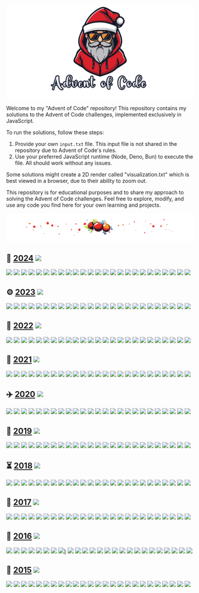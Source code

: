 ![Advent of Code](assets/aoc.png)

Welcome to my "Advent of Code" repository! This repository contains my solutions to the Advent of
Code
challenges, implemented exclusively in JavaScript.

To run the solutions, follow these steps:

1. Provide your own `input.txt` file. This input file is not shared in the repository due to Advent of Code's rules.
2. Use your preferred JavaScript runtime (Node, Deno, Bun) to execute the file. All should work without any issues.

Some solutions might create a 2D render called "visualization.txt" which is best viewed in a
browser, due to their ability to zoom out.

This repository is for educational purposes and to share my approach to solving the Advent of Code
challenges. Feel free to explore, modify, and use any code you find here for your own learning and
projects.

![Advent of Code](assets/divider.png)

## 🏺️ [2024](https://adventofcode.com/2024) ![](https://progress-bar.xyz/34?scale=49&suffix=/49)

[![](https://img.shields.io/badge/Day_01-★★-gold)](https://github.com/MilanFox/Advent-of-Code/blob/main/src/2024/day_01.mjs)
[![](https://img.shields.io/badge/Day_02-★★-gold)](https://github.com/MilanFox/Advent-of-Code/blob/main/src/2024/day_02.mjs)
[![](https://img.shields.io/badge/Day_03-★★-gold)](https://github.com/MilanFox/Advent-of-Code/blob/main/src/2024/day_03.mjs)
[![](https://img.shields.io/badge/Day_04-★★-gold)](https://github.com/MilanFox/Advent-of-Code/blob/main/src/2024/day_04.mjs)
[![](https://img.shields.io/badge/Day_05-★★-gold)](https://github.com/MilanFox/Advent-of-Code/blob/main/src/2024/day_05.mjs)
[![](https://img.shields.io/badge/Day_06-★★-gold)](https://github.com/MilanFox/Advent-of-Code/blob/main/src/2024/day_06.mjs)
[![](https://img.shields.io/badge/Day_07-★★-gold)](https://github.com/MilanFox/Advent-of-Code/blob/main/src/2024/day_07.mjs)
[![](https://img.shields.io/badge/Day_08-★★-gold)](https://github.com/MilanFox/Advent-of-Code/blob/main/src/2024/day_08.mjs)
[![](https://img.shields.io/badge/Day_09-★★-gold)](https://github.com/MilanFox/Advent-of-Code/blob/main/src/2024/day_09.mjs)
[![](https://img.shields.io/badge/Day_10-★★-gold)](https://github.com/MilanFox/Advent-of-Code/blob/main/src/2024/day_10.mjs)
[![](https://img.shields.io/badge/Day_11-★★-gold)](https://github.com/MilanFox/Advent-of-Code/blob/main/src/2024/day_11.mjs)
[![](https://img.shields.io/badge/Day_12-★☆-silver)](https://github.com/MilanFox/Advent-of-Code/blob/main/src/2024/day_12.mjs)
[![](https://img.shields.io/badge/Day_13-★★-gold)](https://github.com/MilanFox/Advent-of-Code/blob/main/src/2024/day_13.mjs)
[![](https://img.shields.io/badge/Day_14-★★-gold)](https://github.com/MilanFox/Advent-of-Code/blob/main/src/2024/day_14.mjs)
[![](https://img.shields.io/badge/Day_15-★☆-silver)](https://github.com/MilanFox/Advent-of-Code/blob/main/src/2024/day_15.mjs)
[![](https://img.shields.io/badge/Day_16-★☆-silver)](https://github.com/MilanFox/Advent-of-Code/blob/main/src/2024/day_16.mjs)
[![](https://img.shields.io/badge/Day_17-★☆-silver)](https://github.com/MilanFox/Advent-of-Code/blob/main/src/2024/day_17.mjs)
[![](https://img.shields.io/badge/Day_18-★★-gold)](https://github.com/MilanFox/Advent-of-Code/blob/main/src/2024/day_18.mjs)
[![](https://img.shields.io/badge/Day_19-★★-gold)](https://github.com/MilanFox/Advent-of-Code/blob/main/src/2024/day_19.mjs)
[![](https://img.shields.io/badge/Day_20-☆☆-black)](https://github.com/MilanFox/Advent-of-Code/blob/main/src/2024/day_20.mjs)
[![](https://img.shields.io/badge/Day_21-☆☆-black)](https://github.com/MilanFox/Advent-of-Code/blob/main/src/2024/day_21.mjs)
[![](https://img.shields.io/badge/Day_22-☆☆-black)](https://github.com/MilanFox/Advent-of-Code/blob/main/src/2024/day_22.mjs)
[![](https://img.shields.io/badge/Day_23-☆☆-black)](https://github.com/MilanFox/Advent-of-Code/blob/main/src/2024/day_23.mjs)
[![](https://img.shields.io/badge/Day_24-☆☆-black)](https://github.com/MilanFox/Advent-of-Code/blob/main/src/2024/day_24.mjs)
[![](https://img.shields.io/badge/Day_25-☆-black)](https://github.com/MilanFox/Advent-of-Code/blob/main/src/2024/day_25.mjs)

## ⚙️ [2023](https://adventofcode.com/2023) ![](https://progress-bar.xyz/42?scale=49&suffix=/49)

[![](https://img.shields.io/badge/Day_01-★★-gold)](https://github.com/MilanFox/Advent-of-Code/blob/main/src/2023/day_01.mjs)
[![](https://img.shields.io/badge/Day_02-★★-gold)](https://github.com/MilanFox/Advent-of-Code/blob/main/src/2023/day_02.mjs)
[![](https://img.shields.io/badge/Day_03-★★-gold)](https://github.com/MilanFox/Advent-of-Code/blob/main/src/2023/day_03.mjs)
[![](https://img.shields.io/badge/Day_04-★★-gold)](https://github.com/MilanFox/Advent-of-Code/blob/main/src/2023/day_04.mjs)
[![](https://img.shields.io/badge/Day_05-★★-gold)](https://github.com/MilanFox/Advent-of-Code/blob/main/src/2023/day_05.mjs)
[![](https://img.shields.io/badge/Day_06-★★-gold)](https://github.com/MilanFox/Advent-of-Code/blob/main/src/2023/day_06.mjs)
[![](https://img.shields.io/badge/Day_07-★★-gold)](https://github.com/MilanFox/Advent-of-Code/blob/main/src/2023/day_07.mjs)
[![](https://img.shields.io/badge/Day_08-★★-gold)](https://github.com/MilanFox/Advent-of-Code/blob/main/src/2023/day_08.mjs)
[![](https://img.shields.io/badge/Day_09-★★-gold)](https://github.com/MilanFox/Advent-of-Code/blob/main/src/2023/day_09.mjs)
[![](https://img.shields.io/badge/Day_10-★★-gold)](https://github.com/MilanFox/Advent-of-Code/blob/main/src/2023/day_10.mjs)
[![](https://img.shields.io/badge/Day_11-★★-gold)](https://github.com/MilanFox/Advent-of-Code/blob/main/src/2023/day_11.mjs)
[![](https://img.shields.io/badge/Day_12-★☆-silver)](https://github.com/MilanFox/Advent-of-Code/blob/main/src/2023/day_12.mjs)
[![](https://img.shields.io/badge/Day_13-★★-gold)](https://github.com/MilanFox/Advent-of-Code/blob/main/src/2023/day_13.mjs)
[![](https://img.shields.io/badge/Day_14-★★-gold)](https://github.com/MilanFox/Advent-of-Code/blob/main/src/2023/day_14.mjs)
[![](https://img.shields.io/badge/Day_15-★★-gold)](https://github.com/MilanFox/Advent-of-Code/blob/main/src/2023/day_15.mjs)
[![](https://img.shields.io/badge/Day_16-★★-gold)](https://github.com/MilanFox/Advent-of-Code/blob/main/src/2023/day_16.mjs)
[![](https://img.shields.io/badge/Day_17-★☆-silver)](https://github.com/MilanFox/Advent-of-Code/blob/main/src/2023/day_17.mjs)
[![](https://img.shields.io/badge/Day_18-★☆-silver)](https://github.com/MilanFox/Advent-of-Code/blob/main/src/2023/day_18.mjs)
[![](https://img.shields.io/badge/Day_19-★☆-silver)](https://github.com/MilanFox/Advent-of-Code/blob/main/src/2023/day_19.mjs)
[![](https://img.shields.io/badge/Day_20-★☆-silver)](https://github.com/MilanFox/Advent-of-Code/blob/main/src/2023/day_20.mjs)
[![](https://img.shields.io/badge/Day_21-★☆-silver)](https://github.com/MilanFox/Advent-of-Code/blob/main/src/2023/day_21.mjs)
[![](https://img.shields.io/badge/Day_22-★★-gold)](https://github.com/MilanFox/Advent-of-Code/blob/main/src/2023/day_22.mjs)
[![](https://img.shields.io/badge/Day_23-★★-gold)](https://github.com/MilanFox/Advent-of-Code/blob/main/src/2023/day_23.mjs)
[![](https://img.shields.io/badge/Day_24-★☆-silver)](https://github.com/MilanFox/Advent-of-Code/blob/main/src/2023/day_24.mjs)
[![](https://img.shields.io/badge/Day_25-★-gold)](https://github.com/MilanFox/Advent-of-Code/blob/main/src/2023/day_25.mjs)

## 🌋 [2022](https://adventofcode.com/2022) ![](https://progress-bar.xyz/31?scale=49&suffix=/49)

[![](https://img.shields.io/badge/Day_01-★★-gold)](https://github.com/MilanFox/Advent-of-Code/blob/main/src/2022/day_01.mjs)
[![](https://img.shields.io/badge/Day_02-★★-gold)](https://github.com/MilanFox/Advent-of-Code/blob/main/src/2022/day_02.mjs)
[![](https://img.shields.io/badge/Day_03-★★-gold)](https://github.com/MilanFox/Advent-of-Code/blob/main/src/2022/day_03.mjs)
[![](https://img.shields.io/badge/Day_04-★★-gold)](https://github.com/MilanFox/Advent-of-Code/blob/main/src/2022/day_04.mjs)
[![](https://img.shields.io/badge/Day_05-★★-gold)](https://github.com/MilanFox/Advent-of-Code/blob/main/src/2022/day_05.mjs)
[![](https://img.shields.io/badge/Day_06-★★-gold)](https://github.com/MilanFox/Advent-of-Code/blob/main/src/2022/day_06.mjs)
[![](https://img.shields.io/badge/Day_07-★★-gold)](https://github.com/MilanFox/Advent-of-Code/blob/main/src/2022/day_07.mjs)
[![](https://img.shields.io/badge/Day_08-★★-gold)](https://github.com/MilanFox/Advent-of-Code/blob/main/src/2022/day_08.mjs)
[![](https://img.shields.io/badge/Day_09-★★-gold)](https://github.com/MilanFox/Advent-of-Code/blob/main/src/2022/day_09.mjs)
[![](https://img.shields.io/badge/Day_10-★★-gold)](https://github.com/MilanFox/Advent-of-Code/blob/main/src/2022/day_10.mjs)
[![](https://img.shields.io/badge/Day_11-★☆-silver)](https://github.com/MilanFox/Advent-of-Code/blob/main/src/2022/day_11.mjs)
[![](https://img.shields.io/badge/Day_12-★★-gold)](https://github.com/MilanFox/Advent-of-Code/blob/main/src/2022/day_12.mjs)
[![](https://img.shields.io/badge/Day_13-★★-gold)](https://github.com/MilanFox/Advent-of-Code/blob/main/src/2022/day_13.mjs)
[![](https://img.shields.io/badge/Day_14-★★-gold)](https://github.com/MilanFox/Advent-of-Code/blob/main/src/2022/day_14.mjs)
[![](https://img.shields.io/badge/Day_15-★☆-silver)](https://github.com/MilanFox/Advent-of-Code/blob/main/src/2022/day_15.mjs)
[![](https://img.shields.io/badge/Day_16-☆☆-black)](https://github.com/MilanFox/Advent-of-Code/blob/main/src/2022/day_16.mjs)
[![](https://img.shields.io/badge/Day_17-☆☆-black)](https://github.com/MilanFox/Advent-of-Code/blob/main/src/2022/day_17.mjs)
[![](https://img.shields.io/badge/Day_18-★☆-silver)](https://github.com/MilanFox/Advent-of-Code/blob/main/src/2022/day_18.mjs)
[![](https://img.shields.io/badge/Day_19-☆☆-black)](https://github.com/MilanFox/Advent-of-Code/blob/main/src/2022/day_19.mjs)
[![](https://img.shields.io/badge/Day_20-☆☆-black)](https://github.com/MilanFox/Advent-of-Code/blob/main/src/2022/day_20.mjs)
[![](https://img.shields.io/badge/Day_21-★☆-silver)](https://github.com/MilanFox/Advent-of-Code/blob/main/src/2022/day_21.mjs)
[![](https://img.shields.io/badge/Day_22-☆☆-black)](https://github.com/MilanFox/Advent-of-Code/blob/main/src/2022/day_22.mjs)
[![](https://img.shields.io/badge/Day_23-☆☆-black)](https://github.com/MilanFox/Advent-of-Code/blob/main/src/2022/day_23.mjs)
[![](https://img.shields.io/badge/Day_24-☆☆-black)](https://github.com/MilanFox/Advent-of-Code/blob/main/src/2022/day_24.mjs)
[![](https://img.shields.io/badge/Day_25-★-gold)](https://github.com/MilanFox/Advent-of-Code/blob/main/src/2022/day_25.mjs)

## 🌊 [2021](https://adventofcode.com/2021) ![](https://progress-bar.xyz/30?scale=49&suffix=/49)

[![](https://img.shields.io/badge/Day_01-★★-gold)](https://github.com/MilanFox/Advent-of-Code/blob/main/src/2021/day_01.mjs)
[![](https://img.shields.io/badge/Day_02-★★-gold)](https://github.com/MilanFox/Advent-of-Code/blob/main/src/2021/day_02.mjs)
[![](https://img.shields.io/badge/Day_03-★★-gold)](https://github.com/MilanFox/Advent-of-Code/blob/main/src/2021/day_03.mjs)
[![](https://img.shields.io/badge/Day_04-★★-gold)](https://github.com/MilanFox/Advent-of-Code/blob/main/src/2021/day_04.mjs)
[![](https://img.shields.io/badge/Day_05-★★-gold)](https://github.com/MilanFox/Advent-of-Code/blob/main/src/2021/day_05.mjs)
[![](https://img.shields.io/badge/Day_06-★★-gold)](https://github.com/MilanFox/Advent-of-Code/blob/main/src/2021/day_06.mjs)
[![](https://img.shields.io/badge/Day_07-★★-gold)](https://github.com/MilanFox/Advent-of-Code/blob/main/src/2021/day_07.mjs)
[![](https://img.shields.io/badge/Day_08-★★-gold)](https://github.com/MilanFox/Advent-of-Code/blob/main/src/2021/day_08.mjs)
[![](https://img.shields.io/badge/Day_09-★★-gold)](https://github.com/MilanFox/Advent-of-Code/blob/main/src/2021/day_09.mjs)
[![](https://img.shields.io/badge/Day_10-★★-gold)](https://github.com/MilanFox/Advent-of-Code/blob/main/src/2021/day_10.mjs)
[![](https://img.shields.io/badge/Day_11-★★-gold)](https://github.com/MilanFox/Advent-of-Code/blob/main/src/2021/day_11.mjs)
[![](https://img.shields.io/badge/Day_12-★★-gold)](https://github.com/MilanFox/Advent-of-Code/blob/main/src/2021/day_12.mjs)
[![](https://img.shields.io/badge/Day_13-★★-gold)](https://github.com/MilanFox/Advent-of-Code/blob/main/src/2021/day_13.mjs)
[![](https://img.shields.io/badge/Day_14-★★-gold)](https://github.com/MilanFox/Advent-of-Code/blob/main/src/2021/day_14.mjs)
[![](https://img.shields.io/badge/Day_15-★★-gold)](https://github.com/MilanFox/Advent-of-Code/blob/main/src/2021/day_15.mjs)
[![](https://img.shields.io/badge/Day_16-☆☆-black)](https://github.com/MilanFox/Advent-of-Code/blob/main/src/2021/day_16.mjs)
[![](https://img.shields.io/badge/Day_17-☆☆-black)](https://github.com/MilanFox/Advent-of-Code/blob/main/src/2021/day_17.mjs)
[![](https://img.shields.io/badge/Day_18-☆☆-black)](https://github.com/MilanFox/Advent-of-Code/blob/main/src/2021/day_18.mjs)
[![](https://img.shields.io/badge/Day_19-☆☆-black)](https://github.com/MilanFox/Advent-of-Code/blob/main/src/2021/day_19.mjs)
[![](https://img.shields.io/badge/Day_20-☆☆-black)](https://github.com/MilanFox/Advent-of-Code/blob/main/src/2021/day_20.mjs)
[![](https://img.shields.io/badge/Day_21-☆☆-black)](https://github.com/MilanFox/Advent-of-Code/blob/main/src/2021/day_21.mjs)
[![](https://img.shields.io/badge/Day_22-☆☆-black)](https://github.com/MilanFox/Advent-of-Code/blob/main/src/2021/day_22.mjs)
[![](https://img.shields.io/badge/Day_23-☆☆-black)](https://github.com/MilanFox/Advent-of-Code/blob/main/src/2021/day_23.mjs)
[![](https://img.shields.io/badge/Day_24-☆☆-black)](https://github.com/MilanFox/Advent-of-Code/blob/main/src/2021/day_24.mjs)
[![](https://img.shields.io/badge/Day_25-☆-black)](https://github.com/MilanFox/Advent-of-Code/blob/main/src/2021/day_25.mjs)

## ✈️ [2020](https://adventofcode.com/2020) ![](https://progress-bar.xyz/32?scale=49&suffix=/49)

[![](https://img.shields.io/badge/Day_01-★★-gold)](https://github.com/MilanFox/Advent-of-Code/blob/main/src/2020/day_01.mjs)
[![](https://img.shields.io/badge/Day_02-★★-gold)](https://github.com/MilanFox/Advent-of-Code/blob/main/src/2020/day_02.mjs)
[![](https://img.shields.io/badge/Day_03-★★-gold)](https://github.com/MilanFox/Advent-of-Code/blob/main/src/2020/day_03.mjs)
[![](https://img.shields.io/badge/Day_04-★★-gold)](https://github.com/MilanFox/Advent-of-Code/blob/main/src/2020/day_04.mjs)
[![](https://img.shields.io/badge/Day_05-★★-gold)](https://github.com/MilanFox/Advent-of-Code/blob/main/src/2020/day_05.mjs)
[![](https://img.shields.io/badge/Day_06-★★-gold)](https://github.com/MilanFox/Advent-of-Code/blob/main/src/2020/day_06.mjs)
[![](https://img.shields.io/badge/Day_07-★★-gold)](https://github.com/MilanFox/Advent-of-Code/blob/main/src/2020/day_07.mjs)
[![](https://img.shields.io/badge/Day_08-★★-gold)](https://github.com/MilanFox/Advent-of-Code/blob/main/src/2020/day_08.mjs)
[![](https://img.shields.io/badge/Day_09-★★-gold)](https://github.com/MilanFox/Advent-of-Code/blob/main/src/2020/day_09.mjs)
[![](https://img.shields.io/badge/Day_10-★★-gold)](https://github.com/MilanFox/Advent-of-Code/blob/main/src/2020/day_10.mjs)
[![](https://img.shields.io/badge/Day_11-★★-gold)](https://github.com/MilanFox/Advent-of-Code/blob/main/src/2020/day_11.mjs)
[![](https://img.shields.io/badge/Day_12-★☆-silver)](https://github.com/MilanFox/Advent-of-Code/blob/main/src/2020/day_12.mjs)
[![](https://img.shields.io/badge/Day_13-★☆-silver)](https://github.com/MilanFox/Advent-of-Code/blob/main/src/2020/day_13.mjs)
[![](https://img.shields.io/badge/Day_14-★☆-silver)](https://github.com/MilanFox/Advent-of-Code/blob/main/src/2020/day_14.mjs)
[![](https://img.shields.io/badge/Day_15-★☆-silver)](https://github.com/MilanFox/Advent-of-Code/blob/main/src/2020/day_15.mjs)
[![](https://img.shields.io/badge/Day_16-★★-gold)](https://github.com/MilanFox/Advent-of-Code/blob/main/src/2020/day_16.mjs)
[![](https://img.shields.io/badge/Day_17-☆☆-black)](https://github.com/MilanFox/Advent-of-Code/blob/main/src/2020/day_17.mjs)
[![](https://img.shields.io/badge/Day_18-★☆-silver)](https://github.com/MilanFox/Advent-of-Code/blob/main/src/2020/day_18.mjs)
[![](https://img.shields.io/badge/Day_19-☆☆-black)](https://github.com/MilanFox/Advent-of-Code/blob/main/src/2020/day_19.mjs)
[![](https://img.shields.io/badge/Day_20-☆☆-black)](https://github.com/MilanFox/Advent-of-Code/blob/main/src/2020/day_20.mjs)
[![](https://img.shields.io/badge/Day_21-★★-gold)](https://github.com/MilanFox/Advent-of-Code/blob/main/src/2020/day_21.mjs)
[![](https://img.shields.io/badge/Day_22-★☆-silver)](https://github.com/MilanFox/Advent-of-Code/blob/main/src/2020/day_22.mjs)
[![](https://img.shields.io/badge/Day_23-☆☆-black)](https://github.com/MilanFox/Advent-of-Code/blob/main/src/2020/day_23.mjs)
[![](https://img.shields.io/badge/Day_24-☆☆-black)](https://github.com/MilanFox/Advent-of-Code/blob/main/src/2020/day_24.mjs)
[![](https://img.shields.io/badge/Day_25-☆-black)](https://github.com/MilanFox/Advent-of-Code/blob/main/src/2020/day_25.mjs)

## 🚀 [2019](https://adventofcode.com/2019) ![](https://progress-bar.xyz/26?scale=49&suffix=/49)

[![](https://img.shields.io/badge/Day_01-★★-gold)](https://github.com/MilanFox/Advent-of-Code/blob/main/src/2019/day_01.mjs)
[![](https://img.shields.io/badge/Day_02-★★-gold)](https://github.com/MilanFox/Advent-of-Code/blob/main/src/2019/day_02.mjs)
[![](https://img.shields.io/badge/Day_03-★★-gold)](https://github.com/MilanFox/Advent-of-Code/blob/main/src/2019/day_03.mjs)
[![](https://img.shields.io/badge/Day_04-★★-gold)](https://github.com/MilanFox/Advent-of-Code/blob/main/src/2019/day_04.mjs)
[![](https://img.shields.io/badge/Day_05-★★-gold)](https://github.com/MilanFox/Advent-of-Code/blob/main/src/2019/day_05.mjs)
[![](https://img.shields.io/badge/Day_06-★★-gold)](https://github.com/MilanFox/Advent-of-Code/blob/main/src/2019/day_06.mjs)
[![](https://img.shields.io/badge/Day_07-★★-gold)](https://github.com/MilanFox/Advent-of-Code/blob/main/src/2019/day_07.mjs)
[![](https://img.shields.io/badge/Day_08-★★-gold)](https://github.com/MilanFox/Advent-of-Code/blob/main/src/2019/day_08.mjs)
[![](https://img.shields.io/badge/Day_09-★★-gold)](https://github.com/MilanFox/Advent-of-Code/blob/main/src/2019/day_09.mjs)
[![](https://img.shields.io/badge/Day_10-★★-gold)](https://github.com/MilanFox/Advent-of-Code/blob/main/src/2019/day_10.mjs)
[![](https://img.shields.io/badge/Day_11-★★-gold)](https://github.com/MilanFox/Advent-of-Code/blob/main/src/2019/day_11.mjs)
[![](https://img.shields.io/badge/Day_12-★★-gold)](https://github.com/MilanFox/Advent-of-Code/blob/main/src/2019/day_12.mjs)
[![](https://img.shields.io/badge/Day_13-★☆-silver)](https://github.com/MilanFox/Advent-of-Code/blob/main/src/2019/day_13.mjs)
[![](https://img.shields.io/badge/Day_14-☆☆-black)](https://github.com/MilanFox/Advent-of-Code/blob/main/src/2019/day_14.mjs)
[![](https://img.shields.io/badge/Day_15-☆☆-black)](https://github.com/MilanFox/Advent-of-Code/blob/main/src/2019/day_15.mjs)
[![](https://img.shields.io/badge/Day_16-☆☆-black)](https://github.com/MilanFox/Advent-of-Code/blob/main/src/2019/day_16.mjs)
[![](https://img.shields.io/badge/Day_17-☆☆-black)](https://github.com/MilanFox/Advent-of-Code/blob/main/src/2019/day_17.mjs)
[![](https://img.shields.io/badge/Day_18-☆☆-black)](https://github.com/MilanFox/Advent-of-Code/blob/main/src/2019/day_18.mjs)
[![](https://img.shields.io/badge/Day_19-☆☆-black)](https://github.com/MilanFox/Advent-of-Code/blob/main/src/2019/day_19.mjs)
[![](https://img.shields.io/badge/Day_20-☆☆-black)](https://github.com/MilanFox/Advent-of-Code/blob/main/src/2019/day_20.mjs)
[![](https://img.shields.io/badge/Day_21-☆☆-black)](https://github.com/MilanFox/Advent-of-Code/blob/main/src/2019/day_21.mjs)
[![](https://img.shields.io/badge/Day_22-☆☆-black)](https://github.com/MilanFox/Advent-of-Code/blob/main/src/2019/day_22.mjs)
[![](https://img.shields.io/badge/Day_23-☆☆-black)](https://github.com/MilanFox/Advent-of-Code/blob/main/src/2019/day_23.mjs)
[![](https://img.shields.io/badge/Day_24-☆☆-black)](https://github.com/MilanFox/Advent-of-Code/blob/main/src/2019/day_24.mjs)
[![](https://img.shields.io/badge/Day_25-★-gold)](https://github.com/MilanFox/Advent-of-Code/blob/main/src/2019/day_25.mjs)

## ⏳ [2018](https://adventofcode.com/2018) ![](https://progress-bar.xyz/14?scale=49&suffix=/49)

[![](https://img.shields.io/badge/Day_01-★★-gold)](https://github.com/MilanFox/Advent-of-Code/blob/main/src/2018/day_01.mjs)
[![](https://img.shields.io/badge/Day_02-★★-gold)](https://github.com/MilanFox/Advent-of-Code/blob/main/src/2018/day_02.mjs)
[![](https://img.shields.io/badge/Day_03-★★-gold)](https://github.com/MilanFox/Advent-of-Code/blob/main/src/2018/day_03.mjs)
[![](https://img.shields.io/badge/Day_04-★★-gold)](https://github.com/MilanFox/Advent-of-Code/blob/main/src/2018/day_04.mjs)
[![](https://img.shields.io/badge/Day_05-★★-gold)](https://github.com/MilanFox/Advent-of-Code/blob/main/src/2018/day_05.mjs)
[![](https://img.shields.io/badge/Day_06-★★-gold)](https://github.com/MilanFox/Advent-of-Code/blob/main/src/2018/day_06.mjs)
[![](https://img.shields.io/badge/Day_07-★★-gold)](https://github.com/MilanFox/Advent-of-Code/blob/main/src/2018/day_07.mjs)
[![](https://img.shields.io/badge/Day_08-☆☆-black)](https://github.com/MilanFox/Advent-of-Code/blob/main/src/2018/day_08.mjs)
[![](https://img.shields.io/badge/Day_09-☆☆-black)](https://github.com/MilanFox/Advent-of-Code/blob/main/src/2018/day_09.mjs)
[![](https://img.shields.io/badge/Day_10-☆☆-black)](https://github.com/MilanFox/Advent-of-Code/blob/main/src/2018/day_10.mjs)
[![](https://img.shields.io/badge/Day_11-☆☆-black)](https://github.com/MilanFox/Advent-of-Code/blob/main/src/2018/day_11.mjs)
[![](https://img.shields.io/badge/Day_12-☆☆-black)](https://github.com/MilanFox/Advent-of-Code/blob/main/src/2018/day_12.mjs)
[![](https://img.shields.io/badge/Day_13-☆☆-black)](https://github.com/MilanFox/Advent-of-Code/blob/main/src/2018/day_13.mjs)
[![](https://img.shields.io/badge/Day_14-☆☆-black)](https://github.com/MilanFox/Advent-of-Code/blob/main/src/2018/day_14.mjs)
[![](https://img.shields.io/badge/Day_15-☆☆-black)](https://github.com/MilanFox/Advent-of-Code/blob/main/src/2018/day_15.mjs)
[![](https://img.shields.io/badge/Day_16-☆☆-black)](https://github.com/MilanFox/Advent-of-Code/blob/main/src/2018/day_16.mjs)
[![](https://img.shields.io/badge/Day_17-☆☆-black)](https://github.com/MilanFox/Advent-of-Code/blob/main/src/2018/day_17.mjs)
[![](https://img.shields.io/badge/Day_18-☆☆-black)](https://github.com/MilanFox/Advent-of-Code/blob/main/src/2018/day_18.mjs)
[![](https://img.shields.io/badge/Day_19-☆☆-black)](https://github.com/MilanFox/Advent-of-Code/blob/main/src/2018/day_19.mjs)
[![](https://img.shields.io/badge/Day_20-☆☆-black)](https://github.com/MilanFox/Advent-of-Code/blob/main/src/2018/day_20.mjs)
[![](https://img.shields.io/badge/Day_21-☆☆-black)](https://github.com/MilanFox/Advent-of-Code/blob/main/src/2018/day_21.mjs)
[![](https://img.shields.io/badge/Day_22-☆☆-black)](https://github.com/MilanFox/Advent-of-Code/blob/main/src/2018/day_22.mjs)
[![](https://img.shields.io/badge/Day_23-☆☆-black)](https://github.com/MilanFox/Advent-of-Code/blob/main/src/2018/day_23.mjs)
[![](https://img.shields.io/badge/Day_24-☆☆-black)](https://github.com/MilanFox/Advent-of-Code/blob/main/src/2018/day_24.mjs)
[![](https://img.shields.io/badge/Day_25-☆-black)](https://github.com/MilanFox/Advent-of-Code/blob/main/src/2018/day_25.mjs)

## 👾 [2017](https://adventofcode.com/2017) ![](https://progress-bar.xyz/39?scale=49&suffix=/49)

[![](https://img.shields.io/badge/Day_01-★★-gold)](https://github.com/MilanFox/Advent-of-Code/blob/main/src/2017/day_01.mjs)
[![](https://img.shields.io/badge/Day_02-★★-gold)](https://github.com/MilanFox/Advent-of-Code/blob/main/src/2017/day_02.mjs)
[![](https://img.shields.io/badge/Day_03-★★-gold)](https://github.com/MilanFox/Advent-of-Code/blob/main/src/2017/day_03.mjs)
[![](https://img.shields.io/badge/Day_04-★★-gold)](https://github.com/MilanFox/Advent-of-Code/blob/main/src/2017/day_04.mjs)
[![](https://img.shields.io/badge/Day_05-★★-gold)](https://github.com/MilanFox/Advent-of-Code/blob/main/src/2017/day_05.mjs)
[![](https://img.shields.io/badge/Day_06-★★-gold)](https://github.com/MilanFox/Advent-of-Code/blob/main/src/2017/day_06.mjs)
[![](https://img.shields.io/badge/Day_07-★★-gold)](https://github.com/MilanFox/Advent-of-Code/blob/main/src/2017/day_07.mjs)
[![](https://img.shields.io/badge/Day_08-★★-gold)](https://github.com/MilanFox/Advent-of-Code/blob/main/src/2017/day_08.mjs)
[![](https://img.shields.io/badge/Day_09-★★-gold)](https://github.com/MilanFox/Advent-of-Code/blob/main/src/2017/day_09.mjs)
[![](https://img.shields.io/badge/Day_10-★★-gold)](https://github.com/MilanFox/Advent-of-Code/blob/main/src/2017/day_10.mjs)
[![](https://img.shields.io/badge/Day_11-★★-gold)](https://github.com/MilanFox/Advent-of-Code/blob/main/src/2017/day_11.mjs)
[![](https://img.shields.io/badge/Day_12-★★-gold)](https://github.com/MilanFox/Advent-of-Code/blob/main/src/2017/day_12.mjs)
[![](https://img.shields.io/badge/Day_13-★★-gold)](https://github.com/MilanFox/Advent-of-Code/blob/main/src/2017/day_13.mjs)
[![](https://img.shields.io/badge/Day_14-★★-gold)](https://github.com/MilanFox/Advent-of-Code/blob/main/src/2017/day_14.mjs)
[![](https://img.shields.io/badge/Day_15-★★-gold)](https://github.com/MilanFox/Advent-of-Code/blob/main/src/2017/day_15.mjs)
[![](https://img.shields.io/badge/Day_16-★★-gold)](https://github.com/MilanFox/Advent-of-Code/blob/main/src/2017/day_16.mjs)
[![](https://img.shields.io/badge/Day_17-★★-gold)](https://github.com/MilanFox/Advent-of-Code/blob/main/src/2017/day_17.mjs)
[![](https://img.shields.io/badge/Day_18-★☆-silver)](https://github.com/MilanFox/Advent-of-Code/blob/main/src/2017/day_18.mjs)
[![](https://img.shields.io/badge/Day_19-★★-gold)](https://github.com/MilanFox/Advent-of-Code/blob/main/src/2017/day_19.mjs)
[![](https://img.shields.io/badge/Day_20-★★-gold)](https://github.com/MilanFox/Advent-of-Code/blob/main/src/2017/day_20.mjs)
[![](https://img.shields.io/badge/Day_21-☆☆-black)](https://github.com/MilanFox/Advent-of-Code/blob/main/src/2017/day_21.mjs)
[![](https://img.shields.io/badge/Day_22-☆☆-black)](https://github.com/MilanFox/Advent-of-Code/blob/main/src/2017/day_22.mjs)
[![](https://img.shields.io/badge/Day_23-☆☆-black)](https://github.com/MilanFox/Advent-of-Code/blob/main/src/2017/day_23.mjs)
[![](https://img.shields.io/badge/Day_24-☆☆-black)](https://github.com/MilanFox/Advent-of-Code/blob/main/src/2017/day_24.mjs)
[![](https://img.shields.io/badge/Day_25-☆-black)](https://github.com/MilanFox/Advent-of-Code/blob/main/src/2017/day_25.mjs)

## 🐰 [2016](https://adventofcode.com/2016) ![](https://progress-bar.xyz/18?scale=49&suffix=/49)

[![](https://img.shields.io/badge/Day_01-★★-gold)](https://github.com/MilanFox/Advent-of-Code/blob/main/src/2016/day_01.mjs)
[![](https://img.shields.io/badge/Day_02-★★-gold)](https://github.com/MilanFox/Advent-of-Code/blob/main/src/2016/day_02.mjs)
[![](https://img.shields.io/badge/Day_03-★★-gold)](https://github.com/MilanFox/Advent-of-Code/blob/main/src/2016/day_03.mjs)
[![](https://img.shields.io/badge/Day_04-★★-gold)](https://github.com/MilanFox/Advent-of-Code/blob/main/src/2016/day_04.mjs)
[![](https://img.shields.io/badge/Day_05-★★-gold)](https://github.com/MilanFox/Advent-of-Code/blob/main/src/2016/day_05.mjs)
[![](https://img.shields.io/badge/Day_06-★★-gold)](https://github.com/MilanFox/Advent-of-Code/blob/main/src/2016/day_06.mjs)
[![](https://img.shields.io/badge/Day_07-★★-gold)](https://github.com/MilanFox/Advent-of-Code/blob/main/src/2016/day_07.mjs)
[![](https://img.shields.io/badge/Day_08-★★-gold))](https://github.com/MilanFox/Advent-of-Code/blob/main/src/2016/day_08.mjs)
[![](https://img.shields.io/badge/Day_09-★★-gold)](https://github.com/MilanFox/Advent-of-Code/blob/main/src/2016/day_09.mjs)
[![](https://img.shields.io/badge/Day_10-☆☆-black)](https://github.com/MilanFox/Advent-of-Code/blob/main/src/2016/day_10.mjs)
[![](https://img.shields.io/badge/Day_11-☆☆-black)](https://github.com/MilanFox/Advent-of-Code/blob/main/src/2016/day_11.mjs)
[![](https://img.shields.io/badge/Day_12-☆☆-black)](https://github.com/MilanFox/Advent-of-Code/blob/main/src/2016/day_12.mjs)
[![](https://img.shields.io/badge/Day_13-☆☆-black)](https://github.com/MilanFox/Advent-of-Code/blob/main/src/2016/day_13.mjs)
[![](https://img.shields.io/badge/Day_14-☆☆-black)](https://github.com/MilanFox/Advent-of-Code/blob/main/src/2016/day_14.mjs)
[![](https://img.shields.io/badge/Day_15-☆☆-black)](https://github.com/MilanFox/Advent-of-Code/blob/main/src/2016/day_15.mjs)
[![](https://img.shields.io/badge/Day_16-☆☆-black)](https://github.com/MilanFox/Advent-of-Code/blob/main/src/2016/day_16.mjs)
[![](https://img.shields.io/badge/Day_17-☆☆-black)](https://github.com/MilanFox/Advent-of-Code/blob/main/src/2016/day_17.mjs)
[![](https://img.shields.io/badge/Day_18-☆☆-black)](https://github.com/MilanFox/Advent-of-Code/blob/main/src/2016/day_18.mjs)
[![](https://img.shields.io/badge/Day_19-☆☆-black)](https://github.com/MilanFox/Advent-of-Code/blob/main/src/2016/day_19.mjs)
[![](https://img.shields.io/badge/Day_20-☆☆-black)](https://github.com/MilanFox/Advent-of-Code/blob/main/src/2016/day_20.mjs)
[![](https://img.shields.io/badge/Day_21-☆☆-black)](https://github.com/MilanFox/Advent-of-Code/blob/main/src/2016/day_21.mjs)
[![](https://img.shields.io/badge/Day_22-☆☆-black)](https://github.com/MilanFox/Advent-of-Code/blob/main/src/2016/day_22.mjs)
[![](https://img.shields.io/badge/Day_23-☆☆-black)](https://github.com/MilanFox/Advent-of-Code/blob/main/src/2016/day_23.mjs)
[![](https://img.shields.io/badge/Day_24-☆☆-black)](https://github.com/MilanFox/Advent-of-Code/blob/main/src/2016/day_24.mjs)
[![](https://img.shields.io/badge/Day_25-☆-black)](https://github.com/MilanFox/Advent-of-Code/blob/main/src/2016/day_25.mjs)

## 🎄 [2015](https://adventofcode.com/2015) ![](https://progress-bar.xyz/41?scale=49&suffix=/49)

[![](https://img.shields.io/badge/Day_01-★★-gold)](https://github.com/MilanFox/Advent-of-Code/blob/main/src/2015/day_01.mjs)
[![](https://img.shields.io/badge/Day_02-★★-gold)](https://github.com/MilanFox/Advent-of-Code/blob/main/src/2015/day_02.mjs)
[![](https://img.shields.io/badge/Day_03-★★-gold)](https://github.com/MilanFox/Advent-of-Code/blob/main/src/2015/day_03.mjs)
[![](https://img.shields.io/badge/Day_04-★★-gold)](https://github.com/MilanFox/Advent-of-Code/blob/main/src/2015/day_04.mjs)
[![](https://img.shields.io/badge/Day_05-★★-gold)](https://github.com/MilanFox/Advent-of-Code/blob/main/src/2015/day_05.mjs)
[![](https://img.shields.io/badge/Day_06-★★-gold)](https://github.com/MilanFox/Advent-of-Code/blob/main/src/2015/day_06.mjs)
[![](https://img.shields.io/badge/Day_07-★★-gold)](https://github.com/MilanFox/Advent-of-Code/blob/main/src/2015/day_07.mjs)
[![](https://img.shields.io/badge/Day_08-★★-gold)](https://github.com/MilanFox/Advent-of-Code/blob/main/src/2015/day_08.mjs)
[![](https://img.shields.io/badge/Day_09-★★-gold)](https://github.com/MilanFox/Advent-of-Code/blob/main/src/2015/day_09.mjs)
[![](https://img.shields.io/badge/Day_10-★★-gold)](https://github.com/MilanFox/Advent-of-Code/blob/main/src/2015/day_10.mjs)
[![](https://img.shields.io/badge/Day_11-★★-gold)](https://github.com/MilanFox/Advent-of-Code/blob/main/src/2015/day_11.mjs)
[![](https://img.shields.io/badge/Day_12-★★-gold)](https://github.com/MilanFox/Advent-of-Code/blob/main/src/2015/day_12.mjs)
[![](https://img.shields.io/badge/Day_13-★★-gold)](https://github.com/MilanFox/Advent-of-Code/blob/main/src/2015/day_13.mjs)
[![](https://img.shields.io/badge/Day_14-★★-gold)](https://github.com/MilanFox/Advent-of-Code/blob/main/src/2015/day_14.mjs)
[![](https://img.shields.io/badge/Day_15-★★-gold)](https://github.com/MilanFox/Advent-of-Code/blob/main/src/2015/day_15.mjs)
[![](https://img.shields.io/badge/Day_16-★★-gold)](https://github.com/MilanFox/Advent-of-Code/blob/main/src/2015/day_16.mjs)
[![](https://img.shields.io/badge/Day_17-★★-gold)](https://github.com/MilanFox/Advent-of-Code/blob/main/src/2015/day_17.mjs)
[![](https://img.shields.io/badge/Day_18-★★-gold)](https://github.com/MilanFox/Advent-of-Code/blob/main/src/2015/day_18.mjs)
[![](https://img.shields.io/badge/Day_19-★☆-silver)](https://github.com/MilanFox/Advent-of-Code/blob/main/src/2015/day_19.mjs)
[![](https://img.shields.io/badge/Day_20-★★-gold)](https://github.com/MilanFox/Advent-of-Code/blob/main/src/2015/day_20.mjs)
[![](https://img.shields.io/badge/Day_21-★★-gold)](https://github.com/MilanFox/Advent-of-Code/blob/main/src/2015/day_21.mjs)
[![](https://img.shields.io/badge/Day_22-☆☆-black)](https://github.com/MilanFox/Advent-of-Code/blob/main/src/2015/day_22.mjs)
[![](https://img.shields.io/badge/Day_23-☆☆-black)](https://github.com/MilanFox/Advent-of-Code/blob/main/src/2015/day_23.mjs)
[![](https://img.shields.io/badge/Day_24-☆☆-black)](https://github.com/MilanFox/Advent-of-Code/blob/main/src/2015/day_24.mjs)
[![](https://img.shields.io/badge/Day_25-☆-black)](https://github.com/MilanFox/Advent-of-Code/blob/main/src/2015/day_25.mjs)
